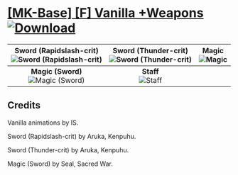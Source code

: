 # [\[MK-Base\] \[F\] Vanilla +Weapons](https://git.io/Jn3O1) [![Download](https://img.shields.io/badge/Download--red?style=social&logo=github)](https://git.io/Jn3Eg)

| <b>Sword (Rapidslash-crit)</b><br/><img alt="Sword (Rapidslash-crit)" src="https://git.io/JnOrz"/> | <b>Sword (Thunder-crit)</b><br/><img alt="Sword (Thunder-crit)" src="https://git.io/JnO6a"/> | <b>Magic</b><br/><img alt="Magic" src="https://git.io/JnOos"/> |
| :---: | :---: | :---: |
| <b>Magic (Sword)</b><br/><img alt="Magic (Sword)" src="https://git.io/JnOok"/> | <b>Staff</b><br/><img alt="Staff" src="https://git.io/JnOwz"/> |

## Credits

Vanilla animations by IS.

Sword (Rapidslash-crit) by Aruka, Kenpuhu.

Sword (Thunder-crit) by Aruka, Kenpuhu.

Magic (Sword) by Seal, Sacred War.


